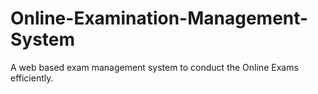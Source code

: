# Online-Examination-Management-System
A web based exam management system to conduct the Online Exams efficiently.
